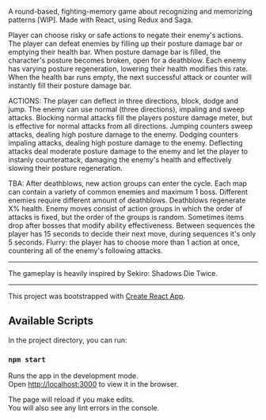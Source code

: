 A round-based, fighting-memory game about recognizing and memorizing patterns [WIP].
Made with React, using Redux and Saga.

Player can choose risky or safe actions to negate their enemy's actions.
The player can defeat enemies by filling up their posture damage bar or emptying their health bar.
When posture damage bar is filled, the character's posture becomes broken, open for a deathblow.
Each enemy has varying posture regeneration, lowering their health modifies this rate.
When the health bar runs empty, the next successful attack or counter will instantly fill their posture damage bar.

ACTIONS:
The player can deflect in three directions, block, dodge and jump.
The enemy can use normal (three directions), impaling and sweep attacks.
Blocking normal attacks fill the players posture damage meter, but is effective for normal attacks from all directions.
Jumping counters sweep attacks, dealing high posture damage to the enemy.
Dodging counters impaling attacks, dealing high posture damage to the enemy.
Deflecting attacks deal moderate posture damage to the enemy and let the player to instanly counterattack, damaging the enemy's health and effectively slowing their posture regeneration.

TBA:
After deathblows, new action groups can enter the cycle.
Each map can contain a variety of common enemies and maximum 1 boss.
Different enemies require different amount of deathblows.
Deathblows regenerate X% health.
Enemy moves consist of action groups in which the order of attacks is fixed, but the order of the groups is random.
Sometimes items drop after bosses that modify ability effectiveness.
Between sequences the player has 15 seconds to decide their next move, during sequences it's only 5 seconds.
Flurry: the player has to choose more than 1 action at once, countering all of the enemy's following attacks.

-------------------

The gameplay is heavily inspired by Sekiro: Shadows Die Twice.

-------------------

This project was bootstrapped with [Create React App](https://github.com/facebook/create-react-app).

## Available Scripts

In the project directory, you can run:

### `npm start`

Runs the app in the development mode.<br>
Open [http://localhost:3000](http://localhost:3000) to view it in the browser.

The page will reload if you make edits.<br>
You will also see any lint errors in the console.
